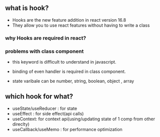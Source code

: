 ## what is hook?

- Hooks are the new feature addition in react version 16.8
- They allow you to use react features without having to write a class

### why Hooks are required in react?

### problems with class component

- this keyword is difficult to understand in javascript.
- binding of even handler is required in class component.

- state varibale can be number, string, boolean, object , array

## which hook for what?

- useState/useReducer : for state
- useEffect : for side effect(api calls)
- useContext: for context api(using/updating state of 1 comp from other direclty)
- useCallback/useMemo : for performance optimization
